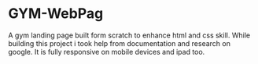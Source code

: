 # GYM-WebPag

A gym landing page built form scratch to enhance html and css skill.
While building this project i took help from documentation and research on google.
It is fully responsive on mobile devices and ipad too.
